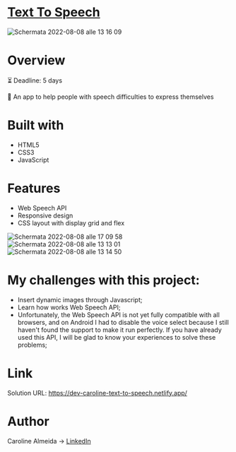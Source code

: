 # [Text To Speech](https://dev-caroline-text-to-speech.netlify.app/)

![Schermata 2022-08-08 alle 13 16 09](https://user-images.githubusercontent.com/104517812/183406609-ae2fad3f-a3d6-48e2-ace9-5f639e0a7a7e.png)

# Overview
:hourglass_flowing_sand: Deadline: 5 days

:pushpin: An app to help people with speech difficulties to express themselves

# Built with
- HTML5
- CSS3
- JavaScript

# Features
- Web Speech API
- Responsive design
- CSS layout with display grid and flex

![Schermata 2022-08-08 alle 17 09 58](https://user-images.githubusercontent.com/104517812/183451137-cc414ced-fc66-44e3-869c-ef4514a7ef6f.png)
![Schermata 2022-08-08 alle 13 13 01](https://user-images.githubusercontent.com/104517812/183408619-1449891d-1474-4f4d-8318-c77f546dae6e.png)
![Schermata 2022-08-08 alle 13 14 50](https://user-images.githubusercontent.com/104517812/183408491-6d2836c9-2edc-41b4-98ae-89342720904b.png)


# My challenges with this project:
- Insert dynamic images through Javascript;
- Learn how works Web Speech API;
- Unfortunately, the Web Speech API is not yet fully compatible with all browsers, and on Android I had to disable the voice select because I still haven't found the support to make it run perfectly. If you have already used this API, I will be glad to know your experiences to solve these problems;



# Link
Solution URL: https://dev-caroline-text-to-speech.netlify.app/

# Author
Caroline Almeida -> [LinkedIn](www.linkedin.com/in/devcaroline)
